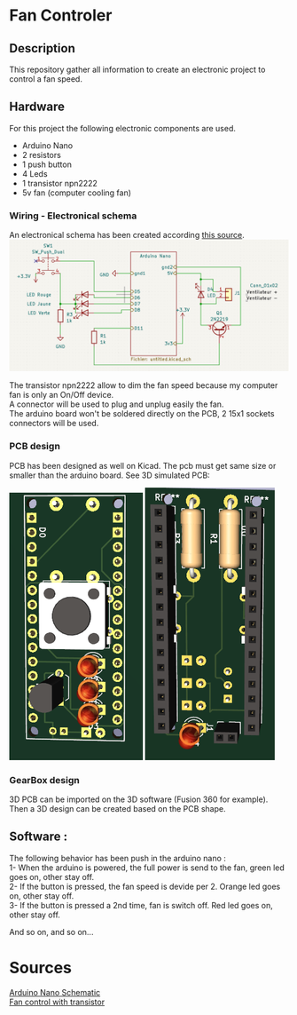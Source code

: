 # Fan Controler

## Description
This repository gather all information to create an electronic project to control a fan speed.

## Hardware
For this  project the following electronic components are used.
- Arduino Nano
- 2 resistors
- 1 push button
- 4 Leds
- 1 transistor npn2222
- 5v fan (computer cooling fan)

### Wiring - Electronical schema
An electronical schema has been created according [this source](https://www.instructables.com/PWM-Regulated-Fan-Based-on-CPU-Temperature-for-Ras/). 
![Electronical schema](./Documentation/Pictures/Schema.png)

The transistor npn2222 allow to dim the fan speed because my computer fan is only an On/Off device. \
A connector will be used to plug and unplug easily the fan. \
The arduino board won't be soldered directly on the PCB, 2 15x1 sockets connectors will be used.

### PCB design
PCB has been designed as well on Kicad. The pcb must get same size or smaller than the arduino board. See 3D simulated PCB:

![PCBFront](./Documentation/Pictures/3D%20Front.png)
![PCBBack](./Documentation/Pictures/3D%20Back.png)

### GearBox design
3D PCB can be imported on the 3D software (Fusion 360 for example). Then a 3D design can be created based on the PCB shape. 

## Software : 
The following behavior has been push in the arduino nano :  
1- When the arduino is powered, the full power is send to the fan, green led goes on, other stay off.  
2- If the button is pressed, the fan speed is devide per 2. Orange led goes on, other stay off.  
3- If the button is pressed a 2nd time, fan is switch off. Red led goes on, other stay off.  

And so on, and so on... 

  
# Sources
[Arduino Nano Schematic](https://www.teachmemicro.com/wp-content/uploads/2019/06/Arduino-Nano-pinout.jpg)  
[Fan control with transistor](https://www.instructables.com/PWM-Regulated-Fan-Based-on-CPU-Temperature-for-Ras/)  
